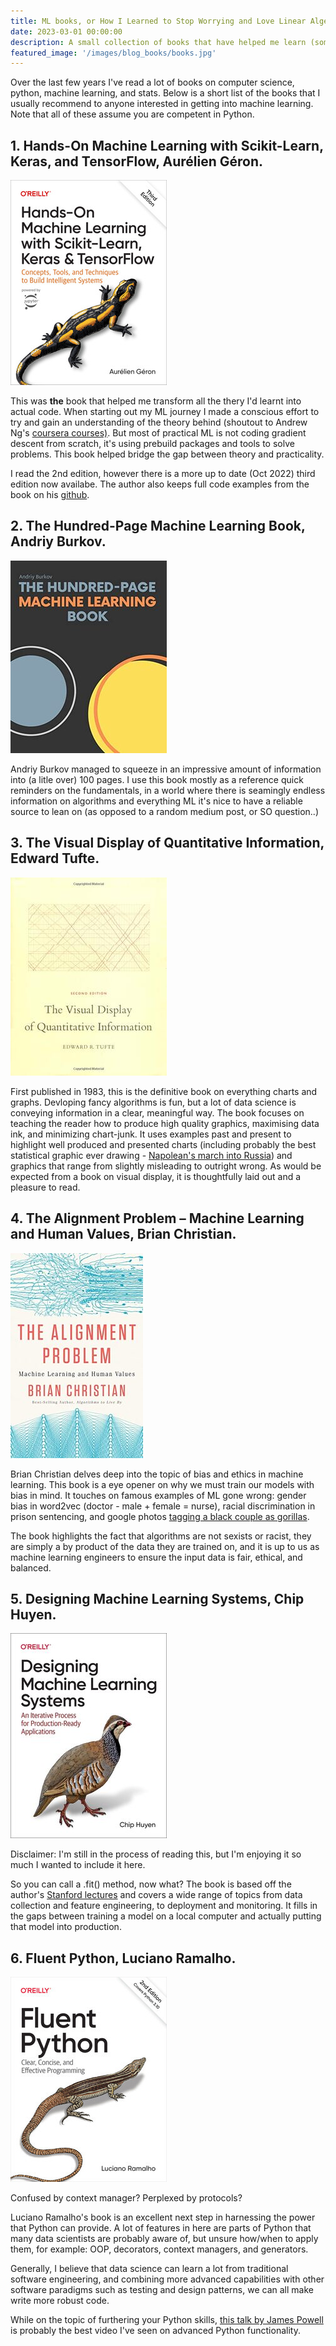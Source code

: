 ```yaml
---
title: ML books, or How I Learned to Stop Worrying and Love Linear Algebra.
date: 2023-03-01 00:00:00
description: A small collection of books that have helped me learn (some of) the vast landscape that is machine learning in 2023.
featured_image: '/images/blog_books/books.jpg'
---
```


Over the last few years I've read a lot of books on computer science, python, machine learning, and stats. Below is a short list of the books that I usually recommend to anyone interested in getting into machine learning. Note that all of these assume you are competent in Python.


## 1. Hands-On Machine Learning with Scikit-Learn, Keras, and TensorFlow, Aurélien Géron.
![hands_on_ML](/images/blog_books/hands_on.jpeg)

This was **the** book that helped me transform all the thery I'd learnt into actual code. When starting out my ML journey I made a conscious effort to try and gain an understanding of the theory behind (shoutout to Andrew Ng's [coursera courses)](https://www.andrewng.org/courses/). But most of practical ML is not coding gradient descent from scratch, it's using prebuild packages and tools to solve problems. This book helped bridge the gap between theory and practicality.

I read the 2nd edition, however there is a more up to date (Oct 2022) third edition now availabe. The author also keeps full code examples from the book on his [github](https://github.com/ageron/handson-ml3).

## 2. The Hundred-Page Machine Learning Book, Andriy Burkov.
![hundred_page](/images/blog_books/hundred_page_resize.jpg)

Andriy Burkov managed to squeeze in an impressive amount of information into (a litle over) 100 pages. I use this book mostly as a reference quick reminders on the fundamentals, in a world where there is seamingly endless information on algorithms and everything ML it's nice to have a reliable source to lean on (as opposed to a random medium post, or SO question..)


## 3. The Visual Display of Quantitative Information, Edward Tufte.
![tufte](/images/blog_books/tufte_resized.jpg)

First published in 1983, this is the definitive book on everything charts and graphs. Devloping fancy algorithms is fun, but a lot of data science is conveying information in a clear, meaningful way.
The book focuses on teaching the reader how to produce high quality graphics, maximising data ink, and minimizing chart-junk. It uses examples past and present to highlight well produced and presented charts (including probably the best statistical graphic ever drawing - [Napolean's march into Russia](https://www.edwardtufte.com/tufte/posters)) and graphics that range from slightly misleading to outright wrong.
As would be expected from a book on visual display, it is thoughtfully laid out and a pleasure to read.


## 4. The Alignment Problem – Machine Learning and Human Values, Brian Christian.
![hello_world](/images/blog_books/problem_resized.jpg)

Brian Christian delves deep into the topic of bias and ethics in machine learning. This book is a eye opener on why we must train our models with bias in mind. It touches on famous examples of ML gone wrong: gender bias in word2vec (doctor - male + female = nurse), racial discrimination in prison sentencing, and google photos [tagging a black couple as gorillas](https://www.bbc.co.uk/news/technology-33347866).

The book highlights the fact that algorithms are not sexists or racist, they are simply a by product of the data they are trained on, and it is up to us as machine learning engineers to ensure the input data is fair, ethical, and balanced.

## 5. Designing Machine Learning Systems, Chip Huyen.
![designing_ml_systems](/images/blog_books/designin_ML_systems_reized.jpeg)

Disclaimer: I'm still in the process of reading this, but I'm enjoying it so much I wanted to include it here.

So you can call a .fit() method, now what? The book is based off the author's [Stanford lectures](https://stanford-cs329s.github.io/) and covers a wide range of topics from data collection and feature engineering, to deployment and monitoring.
It fills in the gaps between training a model on a local computer and actually putting that model into production.


## 6. Fluent Python, Luciano Ramalho.
![fluent_python](/images/blog_books/fluent_python_resized.jpeg)

Confused by context manager? Perplexed by protocols?

Luciano Ramalho's book is an excellent next step in harnessing the power that Python can provide. A lot of features in here are parts of Python that many data scientists are probably aware of, but unsure how/when to apply them, for example: OOP, decorators, context managers, and generators.

Generally, I believe that data science can learn a lot from traditional software engineering, and combining more advanced capabilities with other software paradigms such as testing and design patterns, we can all make write more robust code.

While on the topic of furthering your Python skills, [this talk by James Powell](https://www.youtube.com/watch?v=cKPlPJyQrt4) is probably the best video I've seen on advanced Python functionality.